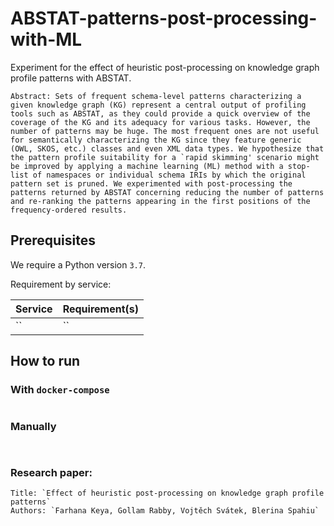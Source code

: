 # ABSTAT-patterns-post-processing-with-ML

Experiment for the effect of heuristic post-processing on knowledge graph profile patterns with ABSTAT.

```commandline
Abstract: Sets of frequent schema-level patterns characterizing a given knowledge graph (KG) represent a central output of profiling tools such as ABSTAT, as they could provide a quick overview of the coverage of the KG and its adequacy for various tasks. However, the number of patterns may be huge. The most frequent ones are not useful for semantically characterizing the KG since they feature generic (OWL, SKOS, etc.) classes and even XML data types. We hypothesize that the pattern profile suitability for a `rapid skimming' scenario might be improved by applying a machine learning (ML) method with a stop-list of namespaces or individual schema IRIs by which the original pattern set is pruned. We experimented with post-processing the patterns returned by ABSTAT concerning reducing the number of patterns and re-ranking the patterns appearing in the first positions of the frequency-ordered results.

```


## Prerequisites

We require a Python version `3.7`.

Requirement by service:

| Service                    | Requirement(s)    |
|----------------------------|-------------------|
| ``          | `` |

## How to run

### With ``docker-compose``


```commandline

```

### Manually

```commandline


```


### Research paper:
```commandline
Title: `Effect of heuristic post-processing on knowledge graph profile patterns`
Authors: `Farhana Keya, Gollam Rabby, Vojtěch Svátek, Blerina Spahiu`

```
